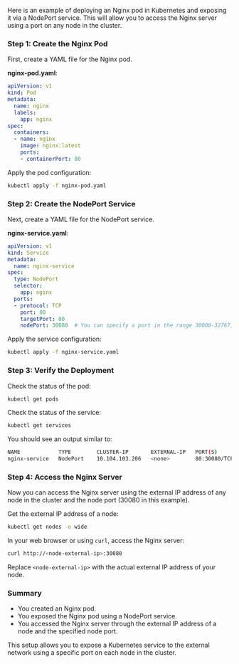 Here is an example of deploying an Nginx pod in Kubernetes and exposing it via a NodePort service. This will allow you to access the Nginx server using a port on any node in the cluster.

### Step 1: Create the Nginx Pod

First, create a YAML file for the Nginx pod.

**nginx-pod.yaml**:

```yaml
apiVersion: v1
kind: Pod
metadata:
  name: nginx
  labels:
    app: nginx
spec:
  containers:
  - name: nginx
    image: nginx:latest
    ports:
    - containerPort: 80
```

Apply the pod configuration:

```sh
kubectl apply -f nginx-pod.yaml
```

### Step 2: Create the NodePort Service

Next, create a YAML file for the NodePort service.

**nginx-service.yaml**:

```yaml
apiVersion: v1
kind: Service
metadata:
  name: nginx-service
spec:
  type: NodePort
  selector:
    app: nginx
  ports:
  - protocol: TCP
    port: 80
    targetPort: 80
    nodePort: 30080  # You can specify a port in the range 30000-32767, or let Kubernetes choose one for you.
```

Apply the service configuration:

```sh
kubectl apply -f nginx-service.yaml
```

### Step 3: Verify the Deployment

Check the status of the pod:

```sh
kubectl get pods
```

Check the status of the service:

```sh
kubectl get services
```

You should see an output similar to:

```sh
NAME            TYPE        CLUSTER-IP       EXTERNAL-IP   PORT(S)        AGE
nginx-service   NodePort    10.104.103.206   <none>        80:30080/TCP   1m
```

### Step 4: Access the Nginx Server

Now you can access the Nginx server using the external IP address of any node in the cluster and the node port (30080 in this example).

Get the external IP address of a node:

```sh
kubectl get nodes -o wide
```

In your web browser or using `curl`, access the Nginx server:

```sh
curl http://<node-external-ip>:30080
```

Replace `<node-external-ip>` with the actual external IP address of your node.

### Summary

- You created an Nginx pod.
- You exposed the Nginx pod using a NodePort service.
- You accessed the Nginx server through the external IP address of a node and the specified node port.

This setup allows you to expose a Kubernetes service to the external network using a specific port on each node in the cluster.
